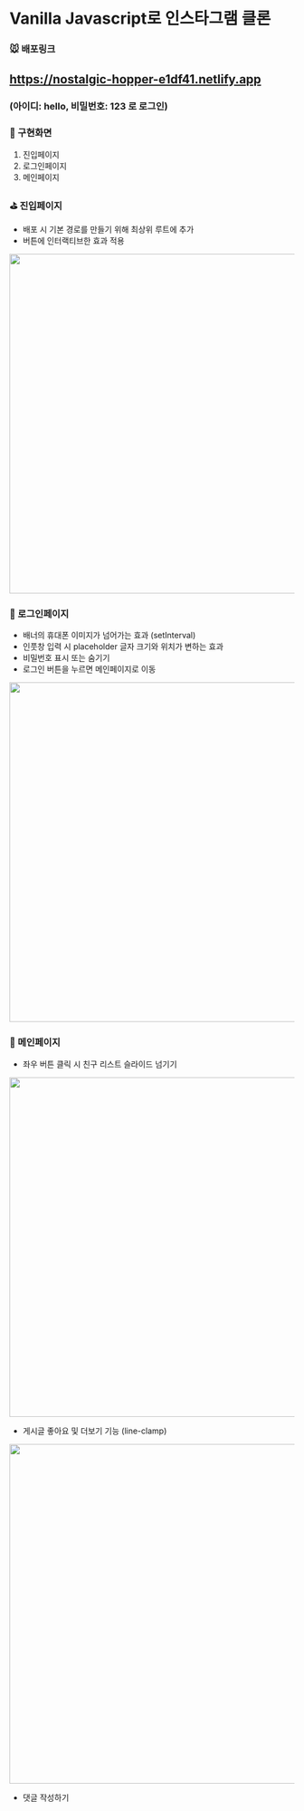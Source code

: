 # Vanilla Javascript로 인스타그램 클론

### 🐭 배포링크
<h2><a href="https://nostalgic-hopper-e1df41.netlify.app">https://nostalgic-hopper-e1df41.netlify.app</a></h2>
<h3>(아이디: hello, 비밀번호: 123 로 로그인)</h3>

### 🎀 구현화면
1. 진입페이지
2. 로그인페이지
3. 메인페이지

### ⛳ 진입페이지
* 배포 시 기본 경로를 만들기 위해 최상위 루트에 추가
* 버튼에 인터랙티브한 효과 적용
<img width="600" src="https://user-images.githubusercontent.com/68722179/149488097-a51bd1bc-ae22-421d-8020-239e715160c5.gif" />

### 🌊 로그인페이지
* 배너의 휴대폰 이미지가 넘어가는 효과 (setInterval)
* 인풋창 입력 시 placeholder 글자 크기와 위치가 변하는 효과
* 비밀번호 표시 또는 숨기기
* 로그인 버튼을 누르면 메인페이지로 이동 
<img width="600" src="https://user-images.githubusercontent.com/68722179/149489363-36e99041-2935-4f34-869d-73047ab8fbf5.gif" />

### 🍫 메인페이지
* 좌우 버튼 클릭 시 친구 리스트 슬라이드 넘기기
<img width="600" src="https://user-images.githubusercontent.com/68722179/149489443-14606402-b21f-4d72-85af-5373a9d9be90.gif" />

* 게시글 좋아요 및 더보기 기능 (line-clamp) 
<img width="600" src="" />

* 댓글 작성하기
<imig width="600" src="" />
